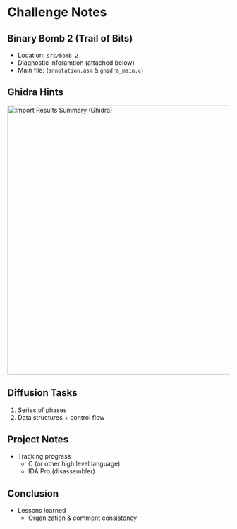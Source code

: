 # Challenge Notes

## Binary Bomb 2 (Trail of Bits)
- Location: `src/bomb 2`
- Diagnostic inforamtion (attached below)
- Main file: (`annotation.asm` & `ghidra_main.c`)

## Ghidra Hints
<img width="611" alt="Import Results Summary (Ghidra)" src="https://user-images.githubusercontent.com/7608183/145666761-808ea214-2716-4905-8d89-44a6b4eeb916.png">

## Diffusion Tasks
1. Series of phases
2. Data structures + control flow

## Project Notes
- Tracking progress
    - C (or other high level language)
    - IDA Pro (disassembler)

## Conclusion
- Lessons learned
    - Organization & comment consistency
